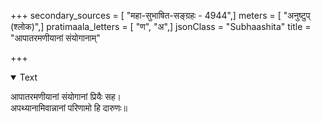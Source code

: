 +++
secondary_sources = [ "महा-सुभाषित-सङ्ग्रहः - 4944",]
meters = [ "अनुष्टुप् (श्लोक)",]
pratimaala_letters = [ "ण", "अ",]
jsonClass = "Subhaashita"
title = "आपातरमणीयानां संयोगानाम्"

+++

<details open><summary>Text</summary>

आपातरमणीयानां संयोगानां प्रियैः सह।  
अपथ्यानामिवान्नानां परिणामो हि दारुणः॥
</details>
